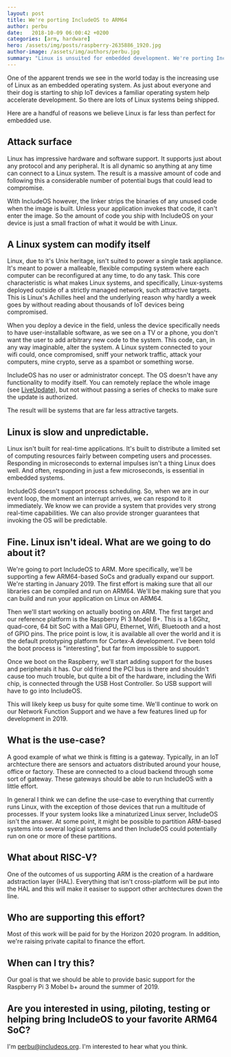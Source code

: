```yaml
---
layout: post
title: We're porting IncludeOS to ARM64
author: perbu
date:   2018-10-09 06:00:42 +0200
categories: [arm, hardware]
hero: /assets/img/posts/raspberry-2635886_1920.jpg
author-image: /assets/img/authors/perbu.jpg
summary: "Linux is unsuited for embedded development. We're porting IncludeOS to ARM."
---
```


One of the apparent trends we see in the world today is the increasing use of Linux as an embedded operating system. As just about everyone and their dog is starting to ship IoT devices a familiar operating system help accelerate development. So there are lots of Linux systems being shipped.

Here are a handful of reasons we believe Linux is far less than perfect for embedded use.

## Attack surface

Linux has impressive hardware and software support. It supports just about any protocol and any peripheral. It is all dynamic so anything at any time can connect to a Linux system. The result is a massive amount of code and following this a considerable number of potential bugs that could lead to compromise.

With IncludeOS however, the linker strips the binaries of any unused code when the image is built. Unless your application invokes that code, it can't enter the image. So the amount of code you ship with IncludeOS on your device is just a small fraction of what it would be with Linux.

## A Linux system can modify itself

Linux, due to it's Unix heritage, isn't suited to power a single task appliance. It's meant to power a malleable, flexible computing system where each computer can be reconfigured at any time, to do any task. This core characteristic is what makes Linux systems, and specifically, Linux-systems deployed outside of a strictly managed network, such attractive targets.  This is Linux's Achilles heel and the underlying reason why hardly a week goes by without reading about thousands of IoT devices being compromised.

When you deploy a device in the field, unless the device specifically needs to have user-installable software, as we see on a TV or a phone, you don't want the user to add arbitrary new code to the system. This code, can, in any way imaginable, alter the system. A Linux system connected to your wifi could, once compromised, sniff your network traffic, attack your computers, mine crypto, serve as a spambot or something worse.

IncludeOS has no user or administrator concept. The OS doesn't have any functionality to modify itself. You can remotely replace the whole image (see [LiveUpdate]), but not without passing a series of checks to make sure the update is authorized. 

The result will be systems that are far less attractive targets. 

## Linux is slow and unpredictable.

Linux isn't built for real-time applications. It's built to distribute a limited set of computing resources fairly between competing users and processes. Responding in microseconds to external impulses isn't a thing Linux does well. And often, responding in just a few microseconds, is essential in embedded systems. 

IncludeOS doesn't support process scheduling. So, when we are in our event loop, the moment an interrupt arrives, we can respond to it immediately. We know we can provide a system that provides very strong real-time capabilities. We can also provide stronger guarantees that invoking the OS will be predictable. 

## Fine. Linux isn't ideal. What are we going to do about it?

We're going to port IncludeOS to ARM. More specifically, we'll be supporting a few ARM64-based SoCs and gradually expand our support. We're starting in January 2019. The first effort is making sure that all our libraries can be compiled and run on ARM64. We'll be making sure that you can build and run your application on Linux on ARM64.

Then we'll start working on actually booting on ARM. The first target and our reference platform is the Raspberry Pi 3 Model B+. This is a 1.6Ghz, quad-core, 64 bit SoC with a Mali GPU, Ethernet, Wifi, Bluetooth and a host of GPIO pins. The price point is low, it is available all over the world and it is the default prototyping platform for Cortex-A development. I've been told the boot process is "interesting", but far from impossible to support.

Once we boot on the Raspberry, we'll start adding support for the buses and peripherals it has. Our old friend the PCI bus is there and shouldn't cause too much trouble, but quite a bit of the hardware, including the Wifi chip, is connected through the USB Host Controller. So USB support will have to go into IncludeOS.

This will likely keep us busy for quite some time. We'll continue to work on our Network Function Support and we have a few features lined up for development in 2019.

## What is the use-case?

A good example of what we think is fitting is a gateway. Typically, in an IoT archtecture there are sensors and actuators distributed around your house, office or factory. These are connected to a cloud backend through some sort of gateway. These gateways should be able to run IncludeOS with a little effort. 

In general I think we can define the use-case to everything that currently runs Linux, with the exception of those devices that run a multitude of processes. If your system looks like a minaturized Linux server, IncludeOS isn't the answer. At some point, it might be possible to partition ARM-based systems into several logical systems and then IncludeOS could potentially run on one or more of these partitions.


## What about RISC-V?

One of the outcomes of us supporting ARM is the creation of a hardware adstraction layer (HAL). Everything that isn't cross-platform will be put into the HAL and this will make it easiser to support other archtectures down the line.

## Who are supporting this effort?

Most of this work will be paid for by the Horizon 2020 program. In addition, we're raising private capital to finance the effort. 

## When can I try this?

Our goal is that we should be able to provide basic support for the Raspberry Pi 3 Mobel b+ around the summer of 2019.

## Are you interested in using, piloting, testing or helping bring IncludeOS to your favorite ARM64 SoC?

I'm perbu@includeos.org. I'm interested to hear what you think.

[musl libc]: https://www.musl-libc.org/
[LiveUpdate]: /blog/2017/liveupdate.html
